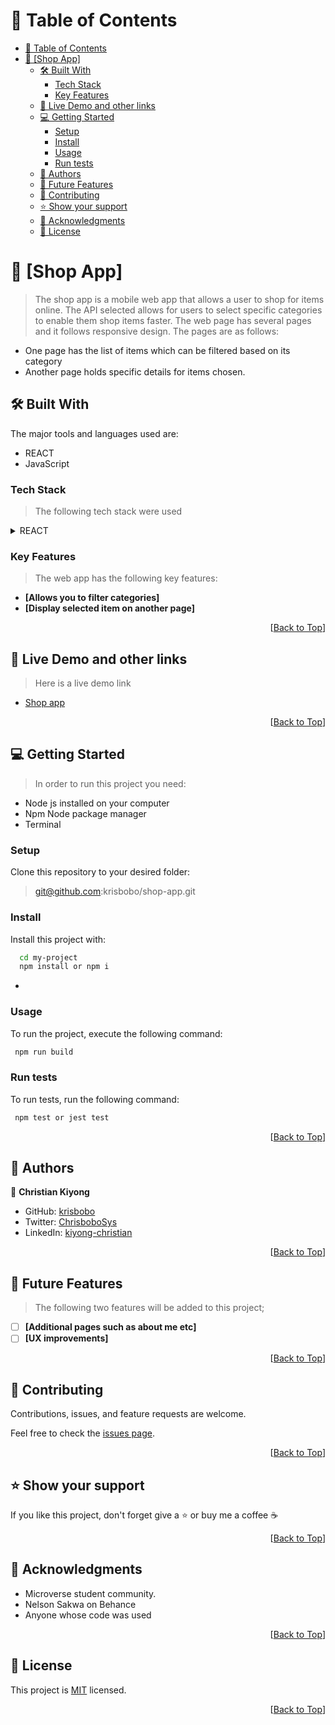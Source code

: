 <a name="readme-top"></a>

<!-- TABLE OF CONTENTS -->

# 📗 Table of Contents

- [📗 Table of Contents](#-table-of-contents)
- [📖 \[Shop App\] ](#-shop-app-)
  - [🛠 Built With ](#-built-with-)
    - [Tech Stack ](#tech-stack-)
    - [Key Features ](#key-features-)
  - [🚀 Live Demo and other links ](#-live-demo-and-other-links-)
  - [💻 Getting Started ](#-getting-started-)
    - [Setup](#setup)
    - [Install](#install)
    - [Usage](#usage)
    - [Run tests](#run-tests)
  - [👥 Authors ](#-authors-)
  - [🔭 Future Features ](#-future-features-)
  - [🤝 Contributing ](#-contributing-)
  - [⭐️ Show your support ](#️-show-your-support-)
  - [🙏 Acknowledgments ](#-acknowledgments-)
  - [📝 License ](#-license-)

<!-- PROJECT DESCRIPTION -->

# 📖 [Shop App] <a name="about-project"></a>

> The shop app is a mobile web app that allows a user to shop for items online. The API selected allows for users to select specific categories to enable them shop items faster. The web page has several pages and it follows responsive design. The pages are as follows:
- One page has the list of items which can be filtered based on its category
- Another page holds specific details for items chosen.

## 🛠 Built With <a name="built-with"></a>

The major tools and languages used are:

- REACT
- JavaScript
<!-- Features -->
### Tech Stack <a name="tech-stack"></a>

> The following tech stack were used

<details>
  <summary>REACT</summary>
  <ul>
    <li><a href="https://reactjs.org/">REACT</a></li>
  </ul>
</details>

<!-- Features -->

### Key Features <a name="key-features"></a>

> The web app has the following key features:

- **[Allows you to filter categories]**
- **[Display selected item on another page]**

<p align="right">[<a href="#readme-top">Back to Top</a>]</p>

<!-- LIVE DEMO -->

## 🚀 Live Demo and other links <a name="live-demo"></a>

> Here is a live demo link

- [Shop app]()

<p align="right">[<a href="#readme-top">Back to Top</a>]</p>

<!-- GETTING STARTED -->

## 💻 Getting Started <a name="getting-started"></a>

> In order to run this project you need:

- Node js installed on your computer
- Npm Node package manager
- Terminal

### Setup

Clone this repository to your desired folder:

> git@github.com:krisbobo/shop-app.git

### Install

Install this project with:

```sh
  cd my-project
  npm install or npm i
```
-

### Usage

To run the project, execute the following command:

```sh
 npm run build
```

### Run tests

To run tests, run the following command:

```sh
 npm test or jest test
```

<p align="right">[<a href="#readme-top">Back to Top</a>]</p>

<!-- AUTHORS -->

## 👥 Authors <a name="authors"></a>

👤 **Christian Kiyong**

- GitHub: [krisbobo](https://github.com/krisbobo)
- Twitter: [ChrisboboSys](https://twitter.com/ChrisboboSys)
- LinkedIn: [kiyong-christian](https://linkedin.com/in/christian-kiyong)

<p align="right">[<a href="#readme-top">Back to Top</a>]</p>

<!-- FUTURE FEATURES -->

## 🔭 Future Features <a name="future-features"></a>

> The following two features will be added to this project;

- [ ] **[Additional pages such as about me etc]**
- [ ] **[UX improvements]**

<p align="right">[<a href="#readme-top">Back to Top</a>]</p>

<!-- CONTRIBUTING -->

## 🤝 Contributing <a name="contributing"></a>

Contributions, issues, and feature requests are welcome.

Feel free to check the [issues page](../../issues/).

<p align="right">[<a href="#readme-top">Back to Top</a>]</p>

<!-- SUPPORT -->

## ⭐️ Show your support <a name="support"></a>

If you like this project, don't forget give a ⭐️ or buy me a coffee ☕️

<p align="right">[<a href="#readme-top">Back to Top</a>]</p>

<!-- ACKNOWLEDGEMENTS -->

## 🙏 Acknowledgments <a name="acknowledgements"></a>

- Microverse student community.
- Nelson Sakwa on Behance
- Anyone whose code was used

<p align="right">[<a href="#readme-top">Back to Top</a>]</p>

<!-- LICENSE -->

## 📝 License <a name="license"></a>

This project is [MIT](./LICENSE) licensed.

<p align="right">[<a href="#readme-top">Back to Top</a>]</p>
